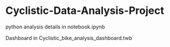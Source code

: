 # Cyclistic-Data-Analysis-Project

python analysis details in notebook.ipynb

Dashboard in Cyclistic_bike_analysis_dashboard.twb
